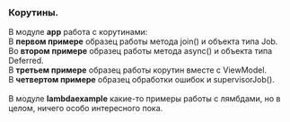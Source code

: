 <h3>Корутины.</H3>
В модуле <b>app</b> работа с корутинами: <br>
В <b>первом примере</b> образец работы метода join() и объекта типа Job. <br>
Во <b>втором примере</b> образец работы метода async() и объекта типа Deferred. <br>
В <b>третьем примере</b> образец работы корутин вместе с ViewModel. <br>
В <b>четвертом примере</b> образец обработки ошибок и supervisorJob(). <br>
<br>
В модуле <b>lambdaexample</b> какие-то примеры работы с лямбдами, но в целом, ничего особо интересного пока.
